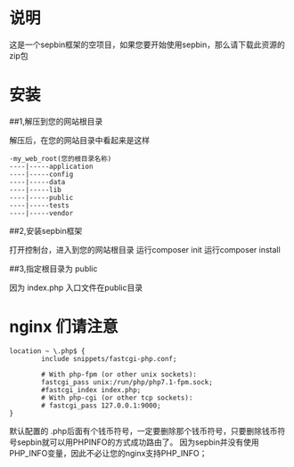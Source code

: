 # 说明

这是一个sepbin框架的空项目，如果您要开始使用sepbin，那么请下载此资源的zip包

# 安装

##1,解压到您的网站根目录

解压后，在您的网站目录中看起来是这样
```
-my_web_root(您的根目录名称)
----|-----application
----|-----config
----|-----data
----|-----lib
----|-----public
----|-----tests
----|-----vendor
```

##2,安装sepbin框架

打开控制台，进入到您的网站根目录
运行composer init
运行composer install


##3,指定根目录为 public

因为 index.php 入口文件在public目录


# nginx 们请注意

```
location ~ \.php$ {
		include snippets/fastcgi-php.conf;
	
		# With php-fpm (or other unix sockets):
		fastcgi_pass unix:/run/php/php7.1-fpm.sock;
		#fastcgi_index index.php;
		# With php-cgi (or other tcp sockets):
		# fastcgi_pass 127.0.0.1:9000;
}
```

默认配置的 .php后面有个钱币符号，一定要删除那个钱币符号，只要删除钱币符号sepbin就可以用PHPINFO的方式成功路由了。
因为sepbin并没有使用PHP_INFO变量，因此不必让您的nginx支持PHP_INFO；
  
